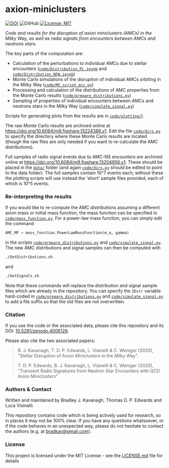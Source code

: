# axion-miniclusters

[![DOI](https://zenodo.org/badge/DOI/10.5281/zenodo.4006128.svg)](https://doi.org/10.5281/zenodo.4006128) ![GitHub](https://img.shields.io/badge/miniclusters-perturbed-green) [![License: MIT](https://img.shields.io/badge/License-MIT-yellow.svg)](https://opensource.org/licenses/MIT)

*Code and results for the disruption of axion miniclusters (AMCs) in the Milky Way, as well as radio signals from encounters between AMCs and neutrons stars.*

The key parts of the computation are:
* Calculation of the perturbations to individual AMCs due to stellar encounters ([`code/Distribution_PL.ipynb`](code/Distribution_PL.ipynb) and [`code/Distribution_NFW.ipynb`](code/Distribution_NFW.ipynb)) 
* Monte Carlo simulations of the disruption of individual AMCs orbiting in the Milky Way ([`code/MC_script_ecc.py`](code/MC_script_ecc.py))  
* Processing and calculation of the distributions of AMC properties from the Monte Carlo results ([`code/prepare_distributions.py`](code/prepare_distributions.py))  
* Sampling of properties of individual encounters between AMCs and neutrons stars in the Milky Way ([`code/simulate_signal.py`](code/simulate_signal.py))

Scripts for generating plots from the results are in [`code/plotting/`](`code/plotting/`)). 

The raw Monte Carlo results are archived online at https://doi.org/10.6084/m9.figshare.13224386.v1. Edit the file [`code/dirs.py`](code/dirs.py) to specify the directory where these Monte Carlo results are located (though the raw files are only needed if you want to re-calculate the AMC distributions).

Full samples of radio signal events due to AMC-NS encounters are archived online at https://doi.org/10.6084/m9.figshare.13204856.v1. These should be placed in the [`data/`](data/) folder (and again [`code/dirs.py`](code/dirs.py) should be edited to point to the data folder). The full samples contain 10^7 events each; without these the plotting scripts will use instead the 'short' sample files provided, each of which is 10^5 events.

### Re-interpreting the results

If you would like to re-compute the AMC distributions assuming a different axion mass or initial mass function, the mass function can be specified in [`code/mass_function.py`](code/mass_function.py). For a power-law mass function, you can simply edit the command
```python
AMC_MF = mass_function.PowerLawMassFunction(m_a, gamma)
```
in the scripts [`code/prepare_distributions.py`](code/prepare_distributions.py) and [`code/simulate_signal.py`](code/simulate_signal.py). The new AMC distributions and signal samples can then be computed with 
```bash
./GetDistributions.sh
```
and 
```bash
./GetSignals.sh
```
Note that these commands will replace the distribution and signal sample files which are already in the repository. You can specify the `IDstr` variable hard-coded in [`code/prepare_distributions.py`](code/prepare_distributions.py) and [`code/simulate_signal.py`](code/simulate_signal.py) to add a file suffix so that the old files are not overwritten.

### Citation

If you use the code or the associated data, please cite this repository and its DOI: [10.5281/zenodo.4006128](https://doi.org/10.5281/zenodo.4006128).

Please also cite the two associated papers:
> B. J. Kavanagh, T. D. P. Edwards, L. Visinelli & C. Weniger (2020), "Stellar Disruption of Axion Miniclusters in the Milky Way".

>T. D. P. Edwards, B. J. Kavanagh, L. Visinelli & C. Weniger (2020), "Transient Radio Signatures from Neutron Star Encounters with QCD Axion Miniclusters".

### Authors & Contact

Written and maintained by Bradley J. Kavanagh, Thomas D. P. Edwards and Luca Visinelli.

This repository contains code which is being actively used for research, so in places it may not be 100% clear. If you have any questions whatsoever, or if the code behaves in an unexpected way, please do not hesitate to contact the authors (e.g. at bradkav@gmail.com).

### License

This project is licensed under the MIT License - see the [LICENSE.md](LICENSE.md) file for details
